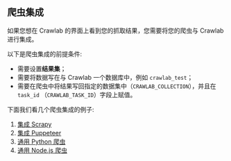 ## 爬虫集成

如果您想在 Crawlab 的界面上看到您的抓取结果，您需要将您的爬虫与 Crawlab 进行集成。

以下是爬虫集成的前提条件:

- 需要设置**结果集**；
- 需要将数据写在与 Crawlab 一个数据库中，例如 `crawlab_test`；
- 需要在爬虫中将结果写回指定的数据集中（`CRAWLAB_COLLECTION`），并且在 `task_id` （`CRAWLAB_TASK_ID`）字段上赋值。

下面我们看几个爬虫集成的例子:

1. [集成 Scrapy](./Scrapy.md)
2. [集成 Puppeteer](./Puppeteer.md)
3. [通用 Python 爬虫](./Python.md)
3. [通用 Node.js 爬虫](./Nodejs.md)


